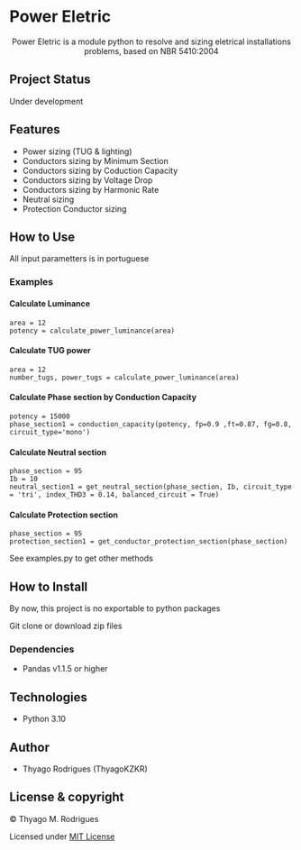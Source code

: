 # Power Eletric
<p align='center' >Power Eletric is a module python to resolve and sizing eletrical installations problems, based on NBR 5410:2004</p>

## Project Status

<p>Under development</p>

## Features

- Power sizing (TUG & lighting)
- Conductors sizing by Minimum Section
- Conductors sizing by Coduction Capacity
- Conductors sizing by Voltage Drop
- Conductors sizing by Harmonic Rate
- Neutral sizing
- Protection Conductor sizing

## How to Use
<p>All input parametters is in portuguese</p>

### Examples

#### Calculate Luminance
```
area = 12
potency = calculate_power_luminance(area)
```
#### Calculate TUG power
```
area = 12
number_tugs, power_tugs = calculate_power_luminance(area)
```

#### Calculate Phase section by Conduction Capacity
```
potency = 15000
phase_section1 = conduction_capacity(potency, fp=0.9 ,ft=0.87, fg=0.8, circuit_type='mono')
```

#### Calculate Neutral section
```
phase_section = 95
Ib = 10
neutral_section1 = get_neutral_section(phase_section, Ib, circuit_type = 'tri', index_THD3 = 0.14, balanced_circuit = True)
```

#### Calculate Protection section
```
phase_section = 95
protection_section1 = get_conductor_protection_section(phase_section)
```

<p>See examples.py to get other methods </p>

## How to Install

<p>By now, this project is no exportable to python packages </p>
<p>Git clone or download zip files</p>

### Dependencies

- Pandas v1.1.5 or higher

## Technologies

- Python 3.10

## Author

- Thyago Rodrigues (ThyagoKZKR)

## License & copyright

© Thyago M. Rodrigues

Licensed under [MIT License](LICENSE)

